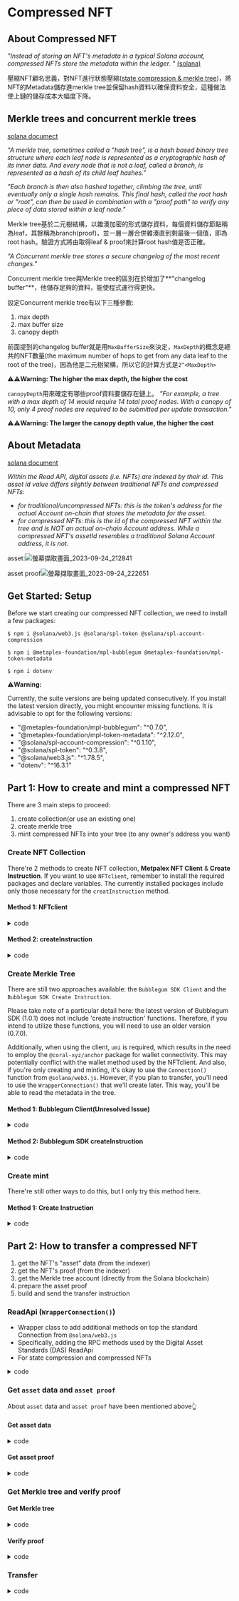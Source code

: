 # Compressed NFT
## About Compressed NFT
_"Instead of storing an NFT's metadata in a typical Solana account, compressed NFTs store the metadata within the ledger. "_  [(solana)](https://docs.solana.com/developing/guides/compressed-nfts#intro-to-compressed-nfts)

壓縮NFT顧名思義，對NFT進行狀態壓縮([state compression & merkle tree](https://docs.solana.com/learn/state-compression))，將NFT的Metadata儲存進merkle tree並保留hash資料以確保資料安全，這種做法使上鏈的儲存成本大幅度下降。

## Merkle trees and concurrent merkle trees
[solana documect](https://docs.solana.com/learn/state-compression#merkle-trees-and-concurrent-merkle-trees)

_"A merkle tree, sometimes called a "hash tree", is a hash based binary tree structure where each leaf node is represented as a cryptographic hash of its inner data. And every node that is not a leaf, called a branch, is represented as a hash of its child leaf hashes."_

_"Each branch is then also hashed together, climbing the tree, until eventually only a single hash remains. This final hash, called the root hash or "root", can then be used in combination with a "proof path" to verify any piece of data stored within a leaf node."_

Merkle tree基於二元樹結構，以雜湊加密的形式儲存資料，每個資料儲存節點稱為leaf，其餘稱為branch(proof)，並一層一層合併雜湊直到剩最後一個值，即為root hash。驗證方式將由取得leaf & proof來計算root hash值是否正確。

_"A Concurrent merkle tree stores a secure changelog of the most recent changes."_

Concurrent merkle tree與Merkle tree的區別在於增加了**"changelog buffer"**，他儲存足夠的資料，能使程式運行得更快。

設定Concurrent merkle tree有以下三種參數:
1. max depth
2. max buffer size
3. canopy depth

前面提到的changelog buffer就是用`MaxBufferSize`來決定，`MaxDepth`的概念是總共的NFT數量(the maximum number of hops to get from any data leaf to the root of the tree)，因為他是二元樹架構，所以它的計算方式是`2^<MaxDepth>`

⚠️⚠️**Warning: The higher the max depth, the higher the cost**

`canopyDepth`用來確定有哪些proof資料要儲存在鏈上。
_"For example, a tree with a max depth of 14 would require 14 total proof nodes. With a canopy of 10, only 4 proof nodes are required to be submitted per update transaction."_

⚠️⚠️**Warning: The larger the canopy depth value, the higher the cost**

## About Metadata
[solana document](https://docs.solana.com/developing/guides/compressed-nfts#reading-compressed-nfts-metadata)

_Within the Read API, digital assets (i.e. NFTs) are indexed by their id. This asset id value differs slightly between traditional NFTs and compressed NFTs:_

* _for traditional/uncompressed NFTs: this is the token's address for the actual Account on-chain that stores the metadata for the asset._
* _for compressed NFTs: this is the id of the compressed NFT within the tree and is NOT an actual on-chain Account address. While a compressed NFT's assetId resembles a traditional Solana Account address, it is not._

asset:![螢幕擷取畫面_2023-09-24_212841](/uploads/a99e0e9071c167b0133d7e43b2eab2c1/螢幕擷取畫面_2023-09-24_212841.png)

asset proof![螢幕擷取畫面_2023-09-24_222651](/uploads/d5b49d3265d6ef3ef35358ebee764d35/螢幕擷取畫面_2023-09-24_222651.png)

## Get Started: Setup
Before we start creating our compressed NFT collection, we need to install a few packages:
```
$ npm i @solana/web3.js @solana/spl-token @solana/spl-account-compression
```
```
$ npm i @metaplex-foundation/mpl-bubblegum @metaplex-foundation/mpl-token-metadata
```
```
$ npm i dotenv
```

⚠️**Warning:**

Currently, the suite versions are being updated consecutively. If you install the latest version directly, you might encounter missing functions. It is advisable to opt for the following versions:
- "@metaplex-foundation/mpl-bubblegum": "^0.7.0",
- "@metaplex-foundation/mpl-token-metadata": "^2.12.0",
- "@solana/spl-account-compression": "^0.1.10",
- "@solana/spl-token": "^0.3.8",
- "@solana/web3.js": "^1.78.5",
- "dotenv": "^16.3.1"

## Part 1: How to create and mint a compressed NFT
There are 3 main steps to proceed:
1. create collection(or use an existing one)
2. create merkle tree
3. mint compressed NFTs into your tree (to any owner's address you want)

### Create NFT Collection
There're 2 methods to create NFT collection, **Metpalex NFT Client** & **Create Instruction**. If you want to use `NFTclient`, remember to install the required packages and declare variables. The currently installed packages include only those necessary for the `creatInstruction` method.

#### Method 1: NFTclient
<details><summary>code</summary>

``` javascript
async function createCollectionNft() {
  const { nft: collectionNft } = await metaplex.nfts().create({
    name: "Super Sweet NFT Collection",
    symbol: "SSNC",
    uri: "https://supersweetcollection.notarealurl/collection.json",
    sellerFeeBasisPoints: 100,
    creators: [
      {
        address: payer.publicKey,
        verified: false,
        share: 100,
      },
    ],
    collection: null,
    uses: null,
    isMutable: false,
    collectionDetails: null,
    updateAuthority: payer,
  });

  console.log(`✅ - Minted Collection NFT: ${collectionNft.address.toString()}`);
  console.log(`     https://explorer.solana.com/address/${collectionNft.address.toString()}?cluster=devnet`);
  // console.log(collectionNft)

  return [collectionNft.address, collectionNft.token.address, collectionNft.metadataAddress, collectionNft.edition.address]
}
```

</details>

#### Method 2: createInstruction
<details><summary>code</summary>

`index.js`:
``` javascript
async function createCollectionNFT() {
    // Define the metadata to be used for creating the NFT collection
    const collectionMetadataV3 = {
        data: {
            name: "Super Sweet NFT Collection",
            symbol: "SSNC",
            uri: "https://supersweetcollection.notarealurl/collection.json",
            sellerFeeBasisPoints: 100,
            creators: [
                {
                    address: payer.publicKey,
                    verified: false,
                    share: 100,
                },
            ],
            collection: null,
            uses: null,
        },
        isMutable: false,
        collectionDetails: null,
    };

    // Create a full token mint and initialize the collection (with the `payer` as the authority)
    const collection = await createCollection(connection, payer, collectionMetadataV3);

    return [collection, collectionMetadataV3]
}
```

`compression.js`:
``` javascript
async function createCollection(
    connection,
    payer,
    metadataV3
) {
    console.log("Creating the collection's mint...");
    const mint = await createMint(
        connection,
        payer,
        payer.publicKey,
        payer.publicKey,
        0
    );
    console.log("Mint address:", mint.toBase58());

    console.log("Creating a token account...");
    const tokenAccount = await createAccount(
        connection,
        payer,
        mint,
        payer.publicKey
    );
    console.log("Token account:", tokenAccount.toBase58());

    console.log("Minting 1 token for the collection...");
    const mintSig = await mintTo(
        connection,
        payer,
        mint,
        tokenAccount,
        payer,
        1,
        [],
        undefined,
        TOKEN_PROGRAM_ID
    );

    const [metadataAccount, _bump] = PublicKey.findProgramAddressSync(
        [Buffer.from("metadata", "utf8"), 
        TOKEN_METADATA_PROGRAM_ID.toBuffer(), 
        mint.toBuffer()],
        TOKEN_METADATA_PROGRAM_ID
    );
    console.log("Metadata account:", metadataAccount.toBase58());

    const createMetadataIx = createCreateMetadataAccountV3Instruction(
        {
            metadata: metadataAccount,
            mint: mint,
            mintAuthority: payer.publicKey,
            payer: payer.publicKey,
            updateAuthority: payer.publicKey,
        },
        {
            createMetadataAccountArgsV3: metadataV3,
        },
    );

    const [masterEditionAccount, _bump2] = PublicKey.findProgramAddressSync(
        [
            Buffer.from("metadata", "utf8"),
            TOKEN_METADATA_PROGRAM_ID.toBuffer(),
            mint.toBuffer(),
            Buffer.from("edition", "utf8"),
        ],
        TOKEN_METADATA_PROGRAM_ID
    );
    console.log("Master edition account:", masterEditionAccount.toBase58());

    const createMasterEditionIx = createCreateMasterEditionV3Instruction(
        {
            edition: masterEditionAccount,
            mint: mint,
            mintAuthority: payer.publicKey,
            payer: payer.publicKey,
            updateAuthority: payer.publicKey,
            metadata: metadataAccount,
        },
        {
            createMasterEditionArgs: {
                maxSupply: 0,
            },
        },
    );

    const collectionSizeIX = createSetCollectionSizeInstruction(
        {
            collectionMetadata: metadataAccount,
            collectionAuthority: payer.publicKey,
            collectionMint: mint,
        },
        {
            setCollectionSizeArgs: { size: 50 },
        },
    );

    try {
        const tx = new Transaction()
            .add(createMetadataIx)
            .add(createMasterEditionIx)
            .add(collectionSizeIX);
        tx.feePayer = payer.publicKey;

        const txSignature = await sendAndConfirmTransaction(connection, tx, [payer], {
            commitment: "confirmed",
            skipPreflight: true,
        });

        console.log("\nCollection successfully created!");
        console.log(explorerURL({ txSignature }));
    } catch (err) {
        console.error("\nFailed to create collection:", err);

        await extractSignatureFromFailedTransaction(connection, err);

        throw err;
    }

    return { mint, tokenAccount, metadataAccount, masterEditionAccount };
}
```

</details>

### Create Merkle Tree
There are still two approaches available: the `Bubblegum SDK Client` and the `Bubblegum SDK Create Instruction`.

Please take note of a particular detail here: the latest version of Bubblegum SDK (1.0.1) does not include 'create instruction' functions. Therefore, if you intend to utilize these functions, you will need to use an older version (0.7.0). 

Additionally, when using the client, `umi` is required, which results in the need to employ the `@coral-xyz/anchor` package for wallet connectivity. This may potentially conflict with the wallet method used by the NFTclient. And also, if you're only creating and minting, it's okay to use the `Connection()` function from `@solana/web3.js`. However, if you plan to transfer, you'll need to use the `WrapperConnection()` that we'll create later. This way, you'll be able to read the metadata in the tree.

#### Method 1: Bubblegum Client(Unresolved Issue)
<details><summary>code</summary>

``` javascript
async function createCnftTree() {
  const builder = await createTree(umi, {
    merkleTree,
    maxDepth: 14,
    maxBufferSize: 64,
  })
  console.log('builder:', builder.items)

  // const result = await builder.sendAndConfirm(umi);
  // console.log('result:', result)
}
```

</details>

#### Method 2: Bubblegum SDK createInstruction
<details><summary>code</summary>

`index.js`:
``` javascript
async function createMerkleTree() {
    const maxDepthSizePair = {
        maxDepth: 14, // max=16,384 nodes
        maxBufferSize: 64,
    };
    const canopyDepth = maxDepthSizePair.maxDepth - 5;

    /*
      Actually allocate the tree on chain
    */

    // Define the address the tree will live at
    const treeKeypair = Keypair.generate();

    // Create and send the transaction to create the tree on chain
    const tree = await createTree(connection, payer, treeKeypair, maxDepthSizePair, canopyDepth);

    return treeKeypair
}
```

`compression.js`:
``` javascript
async function createTree(
    connection,
    payer,
    treeKeypair,
    maxDepthSizePair,
    canopyDepth = 0
) {
    console.log("Creating a new Merkle tree...");
    console.log("treeAddress:", treeKeypair.publicKey.toBase58());

    console.log('BUBBLEGUM_PROGRAM_ID:', BUBBLEGUM_PROGRAM_ID)

    const [treeAuthority, _bump] = PublicKey.findProgramAddressSync(
        [treeKeypair.publicKey.toBuffer()],
        BUBBLEGUM_PROGRAM_ID
    );
    console.log("treeAuthority:", treeAuthority.toBase58());

    const allocTreeIx = await createAllocTreeIx(
        connection,
        treeKeypair.publicKey,
        payer.publicKey,
        maxDepthSizePair,
        canopyDepth
    );

    const createTreeIx = createCreateTreeInstruction(
        {
            payer: payer.publicKey,
            treeCreator: payer.publicKey,
            treeAuthority,
            merkleTree: treeKeypair.publicKey,
            compressionProgram: SPL_ACCOUNT_COMPRESSION_PROGRAM_ID,
            logWrapper: SPL_NOOP_PROGRAM_ID,
        },
        {
            maxBufferSize: maxDepthSizePair.maxBufferSize,
            maxDepth: maxDepthSizePair.maxDepth,
            public: false,
        },
        BUBBLEGUM_PROGRAM_ID
    );

    try {
        const tx = new Transaction().add(allocTreeIx).add(createTreeIx);
        tx.feePayer = payer.publicKey;

        const txSignature = await sendAndConfirmTransaction(
            connection,
            tx,
            [treeKeypair, payer],
            {
                commitment: "confirmed",
                skipPreflight: true,
            }
        );

        console.log("\nMerkle tree created successfully!");
        console.log(explorerURL({ txSignature }));

        return { treeAuthority, treeAddress: treeKeypair.publicKey };
    } catch (err) {
        console.error("\nFailed to create merkle tree:", err);

        await extractSignatureFromFailedTransaction(connection, err);

        throw err;
    }
}
```

</details>

### Create mint
There're still other ways to do this, but I only try this method here.

#### Method 1: Create Instruction
<details><summary>code</summary>

`index.js`:
``` javascript
async function mintSingleCNFT(treeKeypair, collection, collectionMetadataV3) {
    const compressedNFTMetadata = {
        name: "NFT Name",
        symbol: collectionMetadataV3.data.symbol,
        uri: "https://supersweetcollection.notarealurl/token.json",
        creators: [
            {
                address: payer.publicKey,
                verified: false,
                share: 100,
            },
            {
                address: testWallet.publicKey,
                verified: false,
                share: 0,
            },
        ],
        editionNonce: 0,
        uses: null,
        collection: null,
        primarySaleHappened: false,
        sellerFeeBasisPoints: 0,
        isMutable: false,
        tokenProgramVersion: TokenProgramVersion.Original,
        tokenStandard: TokenStandard.NonFungible,
    };

    // Fully mint a single compressed NFT to the payer
    console.log(`Minting a single compressed NFT to ${payer.publicKey.toBase58()}...`);

    await mintCompressedNFT(
        connection,
        payer,
        treeKeypair.publicKey,
        collection.mint,
        collection.metadataAccount,
        collection.masterEditionAccount,
        compressedNFTMetadata,
        payer.publicKey,
    );

    // Fully mint a single compressed NFT
    console.log(`Minting a single compressed NFT to ${testWallet.publicKey.toBase58()}...`);

    await mintCompressedNFT(
        connection,
        payer,
        treeKeypair.publicKey,
        collection.mint,
        collection.metadataAccount,
        collection.masterEditionAccount,
        compressedNFTMetadata,
        testWallet.publicKey,
    );
}
```

`compression.js`:
``` javascript
async function mintCompressedNFT(
    connection,
    payer,
    treeAddress,
    collectionMint,
    collectionMetadata,
    collectionMasterEditionAccount,
    compressedNFTMetadata,
    receiverAddress
) {
    const [treeAuthority, _bump] = PublicKey.findProgramAddressSync(
        [treeAddress.toBuffer()],
        BUBBLEGUM_PROGRAM_ID
    );

    const [bubblegumSigner, _bump2] = PublicKey.findProgramAddressSync(
        [Buffer.from("collection_cpi", "utf8")],
        BUBBLEGUM_PROGRAM_ID
    );

    const mintIxs = [];

    const metadataArgs = Object.assign(compressedNFTMetadata, {
        collection: { key: collectionMint, verified: false },
    });

    const computedDataHash = new PublicKey(computeDataHash(metadataArgs)).toBase58();
    const computedCreatorHash = new PublicKey(computeCreatorHash(metadataArgs.creators)).toBase58();
    console.log("computedDataHash:", computedDataHash);
    console.log("computedCreatorHash:", computedCreatorHash);

    const ix = createMintToCollectionV1Instruction(
        {
            treeAuthority,
            leafOwner: receiverAddress || payer.publicKey, //receiverAddress || 
            leafDelegate: payer.publicKey,
            merkleTree: treeAddress,
            payer: payer.publicKey,
            treeDelegate: payer.publicKey,
            collectionAuthority: payer.publicKey,
            collectionAuthorityRecordPda: BUBBLEGUM_PROGRAM_ID,
            collectionMint: collectionMint,
            collectionMetadata: collectionMetadata,
            editionAccount: collectionMasterEditionAccount,
            bubblegumSigner: bubblegumSigner,
            logWrapper: SPL_NOOP_PROGRAM_ID,
            compressionProgram: SPL_ACCOUNT_COMPRESSION_PROGRAM_ID,
            tokenMetadataProgram: TOKEN_METADATA_PROGRAM_ID,
        },
        {
            metadataArgs,
        },
    )

    mintIxs.push(ix);

    try {
        const tx = new Transaction().add(...mintIxs);
        tx.feePayer = payer.publicKey;
        
        const blockhash = await connection.getLatestBlockhash()
        tx.recentBlockhash = blockhash.blockhash

        // console.log(tx.instructions[0].keys)

        // console.log('payer:',payer)
        const txSignature = await sendAndConfirmTransaction(connection, tx, [payer], {
            commitment: "confirmed",
            skipPreflight: true,
        });

        console.log("\nSuccessfully minted the compressed NFT!");
        console.log(explorerURL({ txSignature }));

        return txSignature;
    } catch (err) {
        console.error("\nFailed to mint compressed NFT:", err);

        await extractSignatureFromFailedTransaction(connection, err);

        throw err;
    }
}
```

</details>


## Part 2: How to transfer a compressed NFT
1. get the NFT's "asset" data (from the indexer)
2. get the NFT's proof (from the indexer)
3. get the Merkle tree account (directly from the Solana blockchain)
4. prepare the asset proof
5. build and send the transfer instruction

### ReadApi (`WrapperConnection()`)
- Wrapper class to add additional methods on top the standard Connection from `@solana/web3.js`
- Specifically, adding the RPC methods used by the Digital Asset Standards (DAS) ReadApi 
- For state compression and compressed NFTs

<details><summary>code</summary>

``` javascript
class WrapperConnection extends Connection {
  constructor(endpoint, commitmentOrConfig) {
    super(endpoint, commitmentOrConfig);
  }

  async callReadApi(jsonRpcParams) {
    const response = await fetch(this.rpcEndpoint, {
      method: "POST",
      headers: {
        "Content-Type": "application/json",
      },
      body: JSON.stringify({
        jsonrpc: "2.0",
        method: jsonRpcParams.method,
        id: jsonRpcParams.id ?? "rpd-op-123",
        params: jsonRpcParams.params,
      }),
    });

    return await response.json();
  }

  async getAsset(assetId) {
    const { result: asset } = await this.callReadApi({
      method: "getAsset",
      params: {
        id: assetId.toBase58(),
      },
    });

    if (!asset) throw new ReadApiError("No asset returned");

    return asset;
  }

  async getAssetProof(assetId) {
    const { result: proof } = await this.callReadApi({
      method: "getAssetProof",
      params: {
        id: assetId.toBase58(),
      },
    });

    if (!proof) throw new ReadApiError("No asset proof returned");

    return proof;
  }

  async getAssetsByGroup({
    groupKey,
    groupValue,
    page,
    limit,
    sortBy,
    before,
    after,
  }) {
    if (typeof page == "number" && (before || after))
      throw new ReadApiError("Pagination Error. Only one pagination parameter supported per query.");

    const { result } = await this.callReadApi({
      method: "getAssetsByGroup",
      params: {
        groupKey,
        groupValue,
        after: after ?? null,
        before: before ?? null,
        limit: limit ?? null,
        page: page ?? 1,
        sortBy: sortBy ?? null,
      },
    });

    if (!result) throw new ReadApiError("No results returned");

    return result;
  }

  async getAssetsByOwner({
    ownerAddress,
    page,
    limit,
    sortBy,
    before,
    after,
  }) {
    if (typeof page == "number" && (before || after))
      throw new ReadApiError("Pagination Error. Only one pagination parameter supported per query.");

    const { result } = await this.callReadApi({
      method: "getAssetsByOwner",
      params: {
        ownerAddress,
        after: after ?? null,
        before: before ?? null,
        limit: limit ?? null,
        page: page ?? 1,
        sortBy: sortBy ?? null,
      },
    });

    if (!result) throw new ReadApiError("No results returned");

    return result;
  }
}
```
</details>


### Get `asset` data and `asset proof`
About `asset` data and `asset proof` have been mentioned above👆

#### Get asset data
<details><summary>code</summary>

``` javascript
async function getTheAsset(assetId) {
  printConsoleSeparator("Get the asset details from the RPC");

  const asset = await connection.getAsset(assetId);

  console.log(asset);

  console.log("Is this a compressed NFT?", asset.compression.compressed);
  console.log("Current owner:", asset.ownership.owner);
  console.log("Current delegate:", asset.ownership.delegate);

  // ensure the current asset is actually a compressed NFT
  if (!asset.compression.compressed)
    return console.error(`The asset ${asset.id} is NOT a compressed NFT!`);

  return asset
}
```

</details>

#### Get asset proof
<details><summary>code</summary>

``` javascript
async function getTheAssetProof(assetId) {
  printConsoleSeparator("Get the asset proof from the RPC");

  const assetProof = await connection.getAssetProof(assetId);

  console.log(assetProof);

  return assetProof
}
```

</details>

### Get Merkle tree and verify proof
#### Get Merkle tree
<details><summary>code</summary>

``` javascript
async function getTreeAccount(asset) {
  // parse the tree's address from the `asset`
  const treeAddress = new PublicKey(asset.compression.tree);
  console.log("Tree address:", treeAddress.toBase58());

  // get the tree's account info from the cluster
  const treeAccount = await ConcurrentMerkleTreeAccount.fromAccountAddress(connection, treeAddress);

  return [treeAddress, treeAccount]
}
```

</details>

#### Verify proof
<details><summary>code</summary>

``` javascript
async function verifyTree(asset, assetProof, treeAccount) {
  printConsoleSeparator("Validate the RPC provided asset proof on the client side:");

  const merkleTreeProof = {
    leafIndex: asset.compression.leaf_id,
    leaf: new PublicKey(assetProof.leaf).toBuffer(),
    root: new PublicKey(assetProof.root).toBuffer(),
    proof: assetProof.proof.map(node => new PublicKey(node).toBuffer())
  };

  const currentRoot = treeAccount.getCurrentRoot();
  const rpcRoot = new PublicKey(assetProof.root).toBuffer();

  console.log(
    "Is RPC provided proof/root valid:",
    MerkleTree.verify(rpcRoot, merkleTreeProof, false),
  );

  console.log(
    "Does the current on-chain root match RPC provided root:",
    new PublicKey(currentRoot).toBase58() === new PublicKey(rpcRoot).toBase58(),
  );
}
```

</details>

### Transfer
<details><summary>code</summary>

``` javascript
async function transferNFT(payer, testWallet, assetId, asset, assetProof, treeAddress, treeAccount) {
  // set the new owner of the compressed NFT
  const newLeafOwner = testWallet.publicKey;

  // set the current leafOwner (aka the current owner of the NFT)
  const leafOwner = new PublicKey(asset.ownership.owner);

  // set the current leafDelegate
  const leafDelegate = !!asset.ownership.delegate
    ? new PublicKey(asset.ownership.delegate)
    : leafOwner;

  /**
   * NOTE: When there is NOT a current `leafDelegate`,
   * the current leafOwner` address should be used
   */

  const treeAuthority = treeAccount.getAuthority();
  const canopyDepth = treeAccount.getCanopyDepth();

  // parse the list of proof addresses into a valid AccountMeta[]
  const proofPath = assetProof.proof
    .map(node => ({
      pubkey: new PublicKey(node),
      isSigner: false,
      isWritable: false
    }))
    .slice(0, assetProof.proof.length - (canopyDepth ? canopyDepth : 0));

  // create the NFT transfer instruction (via the Bubblegum package)
  const transferIx = createTransferInstruction(
    {
      merkleTree: treeAddress,
      treeAuthority,
      leafOwner,
      leafDelegate,
      newLeafOwner,
      logWrapper: SPL_NOOP_PROGRAM_ID,
      compressionProgram: SPL_ACCOUNT_COMPRESSION_PROGRAM_ID,
      anchorRemainingAccounts: proofPath
    },
    {
      root: [...new PublicKey(assetProof.root.trim()).toBytes()],
      dataHash: [...new PublicKey(asset.compression.data_hash.trim()).toBytes()],
      creatorHash: [...new PublicKey(asset.compression.creator_hash.trim()).toBytes()],
      nonce: asset.compression.leaf_id,
      index: asset.compression.leaf_id
    },
    BUBBLEGUM_PROGRAM_ID
  );

  //////////////////////////////////////////////////////////////////////////////
  //////////////////////////////////////////////////////////////////////////////

  printConsoleSeparator("Sending the transfer transaction...");

  try {
    // create and send the transaction to transfer ownership of the NFT
    const tx = new Transaction().add(transferIx);
    tx.feePayer = payer.publicKey;
    // console.log('tx:', tx)

    // send the transaction
    const txSignature = await sendAndConfirmTransaction(
      connection,
      tx,
      // ensuring the feePayer signs the transaction
      [payer],
      {
        commitment: "confirmed",
        skipPreflight: true
      }
    );

    console.log("\nTransfer successful!\n", explorerURL({ txSignature }));

    /**
     * Re-fetch the asset from the RPC to see the new ownership
     */
    const newAsset = await connection.getAsset(assetId);

    printConsoleSeparator();

    /**
     * NOTE: Since part of the asset's data changed (i.e. the owner),
     * the proof will have also changed
     */
    // const newAssetProof = await connection.getAssetProof(assetId);
    // console.log(newAssetProof);

    // display the new and old ownership values
    console.log("   Old owner:", asset.ownership.owner);
    console.log("   Old delegate:", asset.ownership.delegate);
    console.log("   New owner:", newAsset.ownership.owner);
    console.log("   New delegate:", newAsset.ownership.delegate);

    // the end :)
  } catch (err) {
    console.error("\nFailed to create transfer nft:", err);

    console.log("\n=======================");
    console.log("  Transfer failed!");
    console.log("=======================");

    // log a block explorer link for the failed transaction
    await extractSignatureFromFailedTransaction(connection, err);

    throw err;
  }
}
```

</details>
